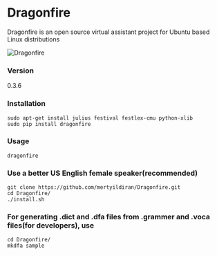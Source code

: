# Dragonfire

Dragonfire is an open source virtual assistant project for Ubuntu based Linux distributions

![Dragonfire](http://dragon.computer/img/maxresdefault.jpg)

### Version

0.3.6

### Installation

```Shell
sudo apt-get install julius festival festlex-cmu python-xlib
sudo pip install dragonfire
```

### Usage

```Shell
dragonfire
```
### Use a better US English female speaker(recommended)

```Shell
git clone https://github.com/mertyildiran/Dragonfire.git
cd Dragonfire/
./install.sh
```

### For generating .dict and .dfa files from .grammer and .voca files(for developers), use

```Shell
cd Dragonfire/
mkdfa sample
```
